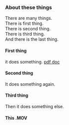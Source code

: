 
### About these things


There are many things.  
There is first thing.  
There is second thing.  
There is third thing.  
And there is the last thing.

 
  
 
#### First thing

it does something.
[pdf doc](https://github.com/bodichHub/testrun/raw/master/doc_cloud.pdf)

  
#### Second thing

It does something again.




#### Third thing

Then it does something else. 



#### This .MOV
